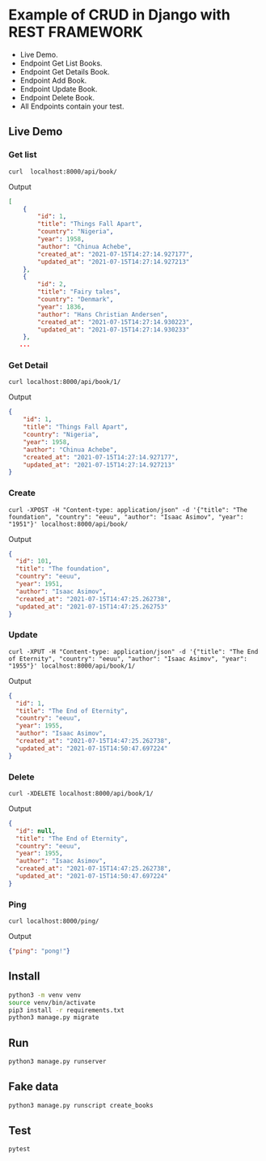 # Example of CRUD in Django with REST FRAMEWORK

- Live Demo.
- Endpoint Get List Books.
- Endpoint Get Details Book.
- Endpoint Add Book.
- Endpoint Update Book.
- Endpoint Delete Book.
- All Endpoints contain your test.

## Live Demo

### Get list

``` shell
curl  localhost:8000/api/book/
```

Output

``` json
[
    {
        "id": 1,
        "title": "Things Fall Apart",
        "country": "Nigeria",
        "year": 1958,
        "author": "Chinua Achebe",
        "created_at": "2021-07-15T14:27:14.927177",
        "updated_at": "2021-07-15T14:27:14.927213"
    },
    {
        "id": 2,
        "title": "Fairy tales",
        "country": "Denmark",
        "year": 1836,
        "author": "Hans Christian Andersen",
        "created_at": "2021-07-15T14:27:14.930223",
        "updated_at": "2021-07-15T14:27:14.930233"
    },
   ... 
```

### Get Detail

``` shell
curl localhost:8000/api/book/1/
```

Output

``` json
{
    "id": 1,
    "title": "Things Fall Apart",
    "country": "Nigeria",
    "year": 1958,
    "author": "Chinua Achebe",
    "created_at": "2021-07-15T14:27:14.927177",
    "updated_at": "2021-07-15T14:27:14.927213"
}
```

### Create

``` shell
curl -XPOST -H "Content-type: application/json" -d '{"title": "The foundation", "country": "eeuu", "author": "Isaac Asimov", "year": "1951"}' localhost:8000/api/book/
```

Output

``` json
{
  "id": 101,
  "title": "The foundation",
  "country": "eeuu",
  "year": 1951,
  "author": "Isaac Asimov",
  "created_at": "2021-07-15T14:47:25.262738",
  "updated_at": "2021-07-15T14:47:25.262753"
}
```

### Update

``` shell
curl -XPUT -H "Content-type: application/json" -d '{"title": "The End of Eternity", "country": "eeuu", "author": "Isaac Asimov", "year": "1955"}' localhost:8000/api/book/1/
```

Output

``` json
{
  "id": 1,
  "title": "The End of Eternity",
  "country": "eeuu",
  "year": 1955,
  "author": "Isaac Asimov",
  "created_at": "2021-07-15T14:47:25.262738",
  "updated_at": "2021-07-15T14:50:47.697224"
}
```

### Delete

``` shell
curl -XDELETE localhost:8000/api/book/1/
```

Output

``` json
{
  "id": null,
  "title": "The End of Eternity",
  "country": "eeuu",
  "year": 1955,
  "author": "Isaac Asimov",
  "created_at": "2021-07-15T14:47:25.262738",
  "updated_at": "2021-07-15T14:50:47.697224"
}
```

### Ping

``` shell
curl localhost:8000/ping/
```

Output

``` json
{"ping": "pong!"}
```

## Install

``` bash
python3 -m venv venv
source venv/bin/activate
pip3 install -r requirements.txt
python3 manage.py migrate
```

## Run

``` bash
python3 manage.py runserver
```

## Fake data

``` bash
python3 manage.py runscript create_books
```

## Test

``` bash
pytest
```
